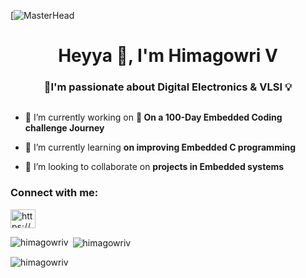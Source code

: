 [![MasterHead](https://media.istockphoto.com/id/668544908/video/abstract-circuit-board-background.jpg?s=640x640&k=20&c=6hmntr0wrjxhc5ZWcgvGcAOC3hF3tYvOZMN9OSE4PqM=)

<h1 align="center">Heyya 👋, I'm Himagowri V</h1>
<h3 align="center">🔌I'm passionate about Digital Electronics & VLSI 💡</h3>

<p align="left"> <a href="https://twitter.com/" target="blank"><img src="https://img.shields.io/twitter/follow/?logo=twitter&style=for-the-badge" alt="" /></a> </p>

- 🔭 I’m currently working on **🌟 On a 100-Day Embedded Coding challenge Journey**

- 🌱 I’m currently learning **on improving Embedded C programming**

- 👯 I’m looking to collaborate on **projects in Embedded systems**

<h3 align="left">Connect with me:</h3>
<p align="left">
<a href="https://linkedin.com/in/https://www.linkedin.com/public-profile/settings?lipi=urn%3ali%3apage%3ad_flagship3_profile_self_edit_contact-info%3b5ygg5244rbssqxz3aqdt8q%3d%3d" target="blank"><img align="center" src="https://raw.githubusercontent.com/rahuldkjain/github-profile-readme-generator/master/src/images/icons/Social/linked-in-alt.svg" alt="https://www.linkedin.com/public-profile/settings?lipi=urn%3ali%3apage%3ad_flagship3_profile_self_edit_contact-info%3b5ygg5244rbssqxz3aqdt8q%3d%3d" height="30" width="40" /></a>
</p>

<p><img align="left" src="https://github-readme-stats.vercel.app/api/top-langs?username=himagowriv&show_icons=true&locale=en&layout=compact" alt="himagowriv" /></p>

<p>&nbsp;<img align="center" src="https://github-readme-stats.vercel.app/api?username=himagowriv&show_icons=true&locale=en" alt="himagowriv" /></p>

<p><img align="center" src="https://github-readme-streak-stats.herokuapp.com/?user=himagowriv&" alt="himagowriv" /></p>
